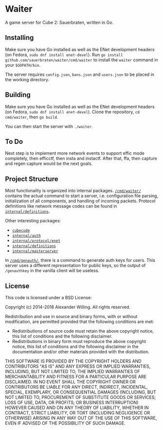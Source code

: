 # Waiter

A game server for Cube 2: Sauerbraten, written in Go.


## Installing

Make sure you have Go installed as well as the ENet development headers (on Fedora, `sudo dnf install enet-devel`). Run `go install github.com/sauerbraten/waiter/cmd/waiter` to install the `waiter` command in your `$GOPATH/bin`.

The server requires `config.json`, `bans.json` and `users.json` to be placed in the working directory.


## Building

Make sure you have Go installed as well as the ENet development headers (on Fedora, `sudo dnf install enet-devel`). Clone the repository, `cd cmd/waiter`, then `go build`.

You can then start the server with `./waiter`.


## To Do

Next step is to implement more network events to support effic mode completely, then efficctf, then insta and instactf. After that, ffa, then capture and regen capture would be the next goals.


## Project Structure

Most functionality is organized into internal packages. [`/cmd/waiter/`](/cmd/waiter/) contains the actual command to start a server, i.e. configuration file parsing, initialization of all components, and handling of incoming packets. Protocol definitions like network message codes can be found in [`internal/definitions`](/internal/definitions/).

Other interesting packages:

- [`cubecode`](cubecode)
- [`internal/auth`](internal/auth)
- [`internal/protocol/enet`](internal/protocol/enet)
- [`internal/definitions`](internal/definitions)
- [`internal/masterserver`](internal/masterserver)

In [`/cmd/genauth/`](/cmd/genauth/), there is a command to generate auth keys for users. This server uses a different representation for public keys, so the output of `/genauthkey` in the vanilla client will be useless.


## License

This code is licensed under a BSD License:

Copyright (c) 2014-2018 Alexander Willing. All rights reserved.

Redistribution and use in source and binary forms, with or without modification,
are permitted provided that the following conditions are met:

- Redistributions of source code must retain the above copyright notice, this list of conditions and the following disclaimer.
- Redistributions in binary form must reproduce the above copyright notice, this list of conditions and the following disclaimer in the documentation and/or other materials provided with the distribution.

THIS SOFTWARE IS PROVIDED BY THE COPYRIGHT HOLDERS AND CONTRIBUTORS "AS IS" AND ANY EXPRESS OR IMPLIED WARRANTIES, INCLUDING, BUT NOT LIMITED TO, THE IMPLIED WARRANTIES OF MERCHANTABILITY AND FITNESS FOR A PARTICULAR PURPOSE ARE DISCLAIMED. IN NO EVENT SHALL THE COPYRIGHT OWNER OR CONTRIBUTORS BE LIABLE FOR ANY DIRECT, INDIRECT, INCIDENTAL, SPECIAL, EXEMPLARY, OR CONSEQUENTIAL DAMAGES (INCLUDING, BUT NOT LIMITED TO, PROCUREMENT OF SUBSTITUTE GOODS OR SERVICES; LOSS OF USE, DATA, OR PROFITS; OR BUSINESS INTERRUPTION) HOWEVER CAUSED AND ON ANY THEORY OF LIABILITY, WHETHER IN CONTRACT, STRICT LIABILITY, OR TORT (INCLUDING NEGLIGENCE OR OTHERWISE) ARISING IN ANY WAY OUT OF THE USE OF THIS SOFTWARE, EVEN IF ADVISED OF THE POSSIBILITY OF SUCH DAMAGE.
